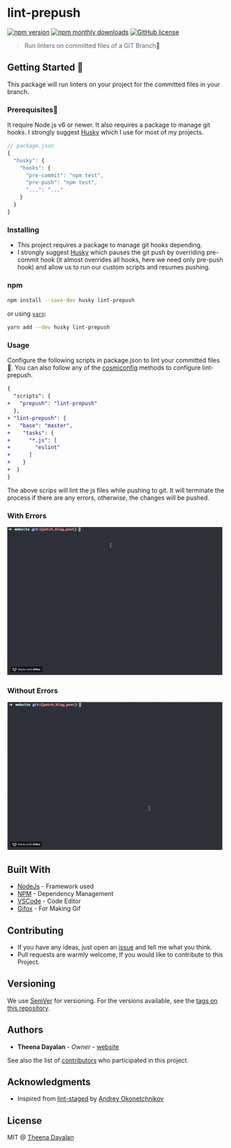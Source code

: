 # lint-prepush    
[![npm version](https://badge.fury.io/js/lint-prepush.svg)](https://www.npmjs.com/package/lint-prepush)
[![npm monthly downloads](https://img.shields.io/npm/dt/lint-prepush.svg)](https://www.npmtrends.com/lint-prepush)
[![GitHub license](https://img.shields.io/github/license/theenadayalank/lint-prepush.svg)](https://github.com/theenadayalank/lint-prepush/blob/master/LICENSE)


> Run linters on committed files of a GIT Branch🔬

## Getting Started 🔮

This package will run linters on your project for the committed files in your branch.

### Prerequisites🔭

It require Node.js v6 or newer. It also requires a package to manage git hooks. I strongly suggest [Husky](https://github.com/typicode/husky) which I use for most of my projects.


```js
// package.json
{
  "husky": {
    "hooks": {
      "pre-commit": "npm test",
      "pre-push": "npm test",
      "...": "..."
    }
  }
}
```

### Installing

* This project requires a package to manage git hooks depending. 
* I strongly suggest [Husky](https://github.com/typicode/husky) which pauses the git push by overriding pre-commit hook (it almost overrides all hooks, here we need only pre-push hook) and allow us to run our custom scripts and resumes pushing.


### npm

```bash
npm install --save-dev husky lint-prepush
```

or using [`yarn`](https://yarnpkg.com/):

```bash
yarn add --dev husky lint-prepush
```

### Usage

Configure the following scripts in package.json to lint your committed files 🔧. You can also follow any of the  [cosmiconfig](https://github.com/davidtheclark/cosmiconfig) methods to configure lint-prepush.

```diff
{
  "scripts": {
+   "prepush": "lint-prepush"
  },
+ "lint-prepush": {
+   "base": "master",
+    "tasks": {
+      "*.js": [
+        "eslint"
+      ]
+    }
+  }
}
```

The above scrips will lint the js files while pushing to git. It will terminate the process if there are any errors, otherwise, the changes will be pushed.

### With Errors
<img src="screenshots/OutputWithErrors.gif" width="496" height="340" alt="With Erros">

### Without Errors
<img src="screenshots/OutputWithoutErrors.gif" width="496" height="340" alt="WithoutErrors">

## Built With

* [NodeJs](https://nodejs.org/en/) - Framework used
* [NPM](https://www.npmjs.com/) - Dependency Management
* [VSCode](https://code.visualstudio.com/) - Code Editor
* [Gifox](https://gifox.io/) - For Making Gif

## Contributing

* If you have any ideas, just open an [issue](https://github.com/theenadayalank/lint-prepush/issues) and tell me what you think.
* Pull requests are warmly welcome, If you would like to contribute to this Project.


## Versioning

We use [SemVer](http://semver.org/) for versioning. For the versions available, see the [tags on this repository](https://github.com/theenadayalank/lint-prepush/tags). 

## Authors

* **Theena Dayalan** - *Owner* - [website](https://www.theenadayalan.me/)

See also the list of [contributors](https://github.com/theenadayalank/lint-prepush/contributors) who participated in this project.

## Acknowledgments

* Inspired from [lint-staged](https://github.com/okonet/lint-staged) by [Andrey Okonetchnikov](https://github.com/okonet)

## License

MIT @ [Theena Dayalan](https://www.theenadayalan.me/)
